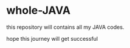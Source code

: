 # whole-JAVA
this repository will contains all my JAVA codes.

hope this journey will get successful
